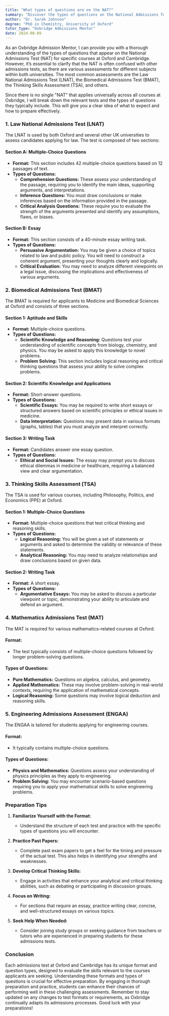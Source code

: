 ```yaml
---
title: "What types of questions are on the NAT?"
summary: "Discover the types of questions on the National Admissions Test (NAT) for Oxbridge courses, including LNAT, BMAT, and TSA assessments."
author: "Dr. Sarah Johnson"
degree: "PhD in Chemistry, University of Oxford"
tutor_type: "Oxbridge Admissions Mentor"
date: 2024-08-09
---
```


As an Oxbridge Admission Mentor, I can provide you with a thorough understanding of the types of questions that appear on the National Admissions Test (NAT) for specific courses at Oxford and Cambridge. However, it’s essential to clarify that the NAT is often confused with other admissions tests, as there are various assessments for different subjects within both universities. The most common assessments are the Law National Admissions Test (LNAT), the Biomedical Admissions Test (BMAT), the Thinking Skills Assessment (TSA), and others. 

Since there is no single "NAT" that applies universally across all courses at Oxbridge, I will break down the relevant tests and the types of questions they typically include. This will give you a clear idea of what to expect and how to prepare effectively. 

### 1. **Law National Admissions Test (LNAT)**

The LNAT is used by both Oxford and several other UK universities to assess candidates applying for law. The test is composed of two sections: 

#### **Section A: Multiple-Choice Questions**
- **Format:** This section includes 42 multiple-choice questions based on 12 passages of text. 
- **Types of Questions:**
  - **Comprehension Questions:** These assess your understanding of the passage, requiring you to identify the main ideas, supporting arguments, and interpretations.
  - **Inference Questions:** You must draw conclusions or make inferences based on the information provided in the passage.
  - **Critical Analysis Questions:** These require you to evaluate the strength of the arguments presented and identify any assumptions, flaws, or biases.

#### **Section B: Essay**
- **Format:** This section consists of a 40-minute essay writing task.
- **Types of Questions:**
  - **Persuasive Argumentation:** You may be given a choice of topics related to law and public policy. You will need to construct a coherent argument, presenting your thoughts clearly and logically.
  - **Critical Evaluation:** You may need to analyze different viewpoints on a legal issue, discussing the implications and effectiveness of various arguments.

### 2. **Biomedical Admissions Test (BMAT)**

The BMAT is required for applicants to Medicine and Biomedical Sciences at Oxford and consists of three sections.

#### **Section 1: Aptitude and Skills**
- **Format:** Multiple-choice questions.
- **Types of Questions:**
  - **Scientific Knowledge and Reasoning:** Questions test your understanding of scientific concepts from biology, chemistry, and physics. You may be asked to apply this knowledge to novel problems.
  - **Problem Solving:** This section includes logical reasoning and critical thinking questions that assess your ability to solve complex problems.

#### **Section 2: Scientific Knowledge and Applications**
- **Format:** Short-answer questions.
- **Types of Questions:**
  - **Scientific Essays:** You may be required to write short essays or structured answers based on scientific principles or ethical issues in medicine.
  - **Data Interpretation:** Questions may present data in various formats (graphs, tables) that you must analyze and interpret correctly.

#### **Section 3: Writing Task**
- **Format:** Candidates answer one essay question.
- **Types of Questions:**
  - **Ethical and Social Issues:** The essay may prompt you to discuss ethical dilemmas in medicine or healthcare, requiring a balanced view and clear argumentation.

### 3. **Thinking Skills Assessment (TSA)**

The TSA is used for various courses, including Philosophy, Politics, and Economics (PPE) at Oxford.

#### **Section 1: Multiple-Choice Questions**
- **Format:** Multiple-choice questions that test critical thinking and reasoning skills.
- **Types of Questions:**
  - **Logical Reasoning:** You will be given a set of statements or arguments and asked to determine the validity or relevance of these statements.
  - **Analytical Reasoning:** You may need to analyze relationships and draw conclusions based on given data.

#### **Section 2: Writing Task**
- **Format:** A short essay.
- **Types of Questions:**
  - **Argumentative Essays:** You may be asked to discuss a particular viewpoint or topic, demonstrating your ability to articulate and defend an argument.

### 4. **Mathematics Admissions Test (MAT)**

The MAT is required for various mathematics-related courses at Oxford.

#### **Format:**
- The test typically consists of multiple-choice questions followed by longer problem-solving questions.

#### **Types of Questions:**
- **Pure Mathematics:** Questions on algebra, calculus, and geometry.
- **Applied Mathematics:** These may involve problem-solving in real-world contexts, requiring the application of mathematical concepts.
- **Logical Reasoning:** Some questions may involve logical deduction and reasoning skills.

### 5. **Engineering Admissions Assessment (ENGAA)**

The ENGAA is tailored for students applying for engineering courses.

#### **Format:**
- It typically contains multiple-choice questions.

#### **Types of Questions:**
- **Physics and Mathematics:** Questions assess your understanding of physics principles as they apply to engineering.
- **Problem Solving:** You may encounter scenario-based questions requiring you to apply your mathematical skills to solve engineering problems.

### Preparation Tips

1. **Familiarize Yourself with the Format:**
   - Understand the structure of each test and practice with the specific types of questions you will encounter.

2. **Practice Past Papers:**
   - Complete past exam papers to get a feel for the timing and pressure of the actual test. This also helps in identifying your strengths and weaknesses.

3. **Develop Critical Thinking Skills:**
   - Engage in activities that enhance your analytical and critical thinking abilities, such as debating or participating in discussion groups.

4. **Focus on Writing:**
   - For sections that require an essay, practice writing clear, concise, and well-structured essays on various topics.

5. **Seek Help When Needed:**
   - Consider joining study groups or seeking guidance from teachers or tutors who are experienced in preparing students for these admissions tests.

### Conclusion

Each admissions test at Oxford and Cambridge has its unique format and question types, designed to evaluate the skills relevant to the courses applicants are seeking. Understanding these formats and types of questions is crucial for effective preparation. By engaging in thorough preparation and practice, students can enhance their chances of performing well in these challenging assessments. Remember to stay updated on any changes to test formats or requirements, as Oxbridge continually adapts its admissions processes. Good luck with your preparations!
    